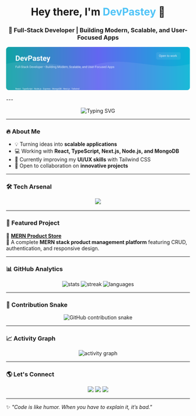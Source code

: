 <h1 align="center">Hey there, I'm <span style="color:#4FC3F7">DevPastey</span> 👋</h1>
<h3 align="center">🚀 Full-Stack Developer | Building Modern, Scalable, and User-Focused Apps</h3>

<p align="center">
  <img src="https://raw.githubusercontent.com/DevPastey/DevPastey/main/assets/banner.svg" alt="DevPastey banner" />
</p>
---

<p align="center">
  <img src="https://readme-typing-svg.demolab.com?font=Fira+Code&pause=1000&color=36BCF7&width=435&lines=Full+Stack+Developer;MERN+Stack+Specialist;Lifelong+Learner;Open+Source+Contributor" alt="Typing SVG" />
</p>

---

### 🔥 About Me
- 💡 Turning ideas into **scalable applications**  
- 💻 Working with **React, TypeScript, Next.js, Node.js, and MongoDB**  
- 🌱 Currently improving my **UI/UX skills** with Tailwind CSS  
- 🤝 Open to collaboration on **innovative projects**  

---

### 🛠️ Tech Arsenal
<p align="center">
  <img src="https://skillicons.dev/icons?i=react,ts,nodejs,express,mongodb,nextjs,tailwind,git,github" />
</p>

---

### 📌 Featured Project
💼 [**MERN Product Store**](https://github.com/DevPastey/MERN-Product-Store.git)  
🛒 A complete **MERN stack product management platform** featuring CRUD, authentication, and responsive design.  

---

### 📊 GitHub Analytics
<p align="center">
  <img src="https://github-readme-stats.vercel.app/api?username=DevPastey&show_icons=true&theme=radical" alt="stats" />
  <img src="https://github-readme-streak-stats.herokuapp.com/?user=DevPastey&theme=radical" alt="streak" />
  <img src="https://github-readme-stats.vercel.app/api/top-langs/?username=DevPastey&layout=compact&theme=radical" alt="languages" />
</p>

---

### 🐍 Contribution Snake
<p align="center">
  <picture>
    <source media="(prefers-color-scheme: dark)" srcset="https://raw.githubusercontent.com/DevPastey/DevPastey/output/github-contribution-grid-snake-dark.svg" />
    <source media="(prefers-color-scheme: light)" srcset="https://raw.githubusercontent.com/DevPastey/DevPastey/output/github-contribution-grid-snake.svg" />
    <img alt="GitHub contribution snake" src="https://raw.githubusercontent.com/DevPastey/DevPastey/output/github-contribution-grid-snake.svg" />
  </picture>
</p>

---

### 📈 Activity Graph
<p align="center">
  <img src="https://github-readme-activity-graph.vercel.app/graph?username=DevPastey&theme=react-dark&hide_border=true&area=true" alt="activity graph" />
</p>

---

### 🌎 Let's Connect
<p align="center">
  <a href="#"><img src="https://img.shields.io/badge/LinkedIn-blue?style=for-the-badge&logo=linkedin" /></a>
  <a href="#"><img src="https://img.shields.io/badge/Portfolio-000?style=for-the-badge&logo=vercel" /></a>
  <a href="#"><img src="https://img.shields.io/badge/Twitter-1DA1F2?style=for-the-badge&logo=twitter" /></a>
</p>

---

✨ *"Code is like humor. When you have to explain it, it’s bad."*  
